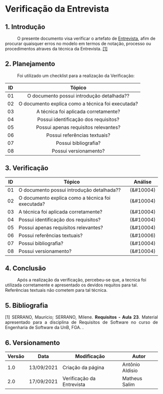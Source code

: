 # Verificação da Entrevista


## 1. Introdução
<p style="text-indent: 40px; align="justify">
O presente documento visa verificar o artefato de <a href = "/2021.1-Caixa_Tem/docs/Elicitacao/Tecnicas/entrevista.md">Entrevista</a>, afim de procurar quaisquer erros no modelo em termos de notação, processo ou procedimentos atraves da técnica da Entrevista. <a href="#Bibliografia">[1]</a></p>
</p>

## 2. Planejamento 
<p style="text-indent: 40px; align="justify">Foi utilizado um checklist para a realização da Verificação:</p>

<center>

| ID| Tópico |
|:--:|:--:|
| 01 | O documento possui introdução detalhada?? |
| 02 | O documento explica como a técnica foi executada? |
| 03 | A técnica foi aplicada corretamente? |
| 04 | Possui identificação dos requisitos? |
| 05 | Possui apenas requisitos relevantes? |
| 06 | Possui referências textuais? | 
| 07 | Possui bibliografia? | 
| 08 | Possui versionamento? | 

</center>

## 3. Verificação

<center>

| ID| Tópico | Análise |
|:-:|--|:-:|
| 01 | O documento possui introdução detalhada?? |(&#10004) | 
| 02 | O documento explica como a técnica foi executada? |(&#10004) | 
| 03 | A técnica foi aplicada corretamente? |(&#10004) | 
| 04 | Possui identificação dos requisitos? |(&#10004) | 
| 05 | Possui apenas requisitos relevantes? |(&#10004) | 
| 06 | Possui referências textuais? | (&#10006) | 
| 07 | Possui bibliografia? | (&#10004) | 
| 08 | Possui versionamento? | (&#10004) | 

</center>

## 4. Conclusão

<p style="text-indent: 40px; align="justify">
Após a realização da verificação, percebeu-se que, a tecnica foi utilizada corretamente e apresentado os devidos requitos para tal. Referências textuais não cometem para tal técnica.
</p>

## 5. Bibliografia <a id="Bibliografia"></a>
<p align = "justify"> [1] SERRANO, Maurício; SERRANO, Milene. <strong>Requisitos - Aula 23</strong>. Material apresentado para a disciplina de Requisitos de Software no curso de Engenharia de Software da UnB, FGA. </a> .</p>


## 6. Versionamento
<center>

| Versão | Data | Modificação | Autor |
|--|--|--|--|
| 1.0 | 13/09/2021 | Criação da página | Antônio Aldisio |
| 2.0 | 17/09/2021 | Verificação da Entrevista | Matheus Salim |
</center>
